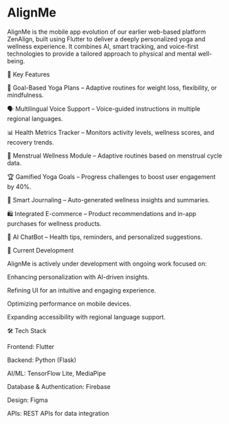 # AlignMe

AlignMe is the mobile app evolution of our earlier web-based platform ZenAlign, built using Flutter to deliver a deeply personalized yoga and wellness experience. It combines AI, smart tracking, and voice-first technologies to provide a tailored approach to physical and mental well-being.

🌟 Key Features

🎯 Goal-Based Yoga Plans – Adaptive routines for weight loss, flexibility, or mindfulness.

🗣 Multilingual Voice Support – Voice-guided instructions in multiple regional languages.

📊 Health Metrics Tracker – Monitors activity levels, wellness scores, and recovery trends.

🌸 Menstrual Wellness Module – Adaptive routines based on menstrual cycle data.

🏆 Gamified Yoga Goals – Progress challenges to boost user engagement by 40%.

📝 Smart Journaling – Auto-generated wellness insights and summaries.

🛍 Integrated E-commerce – Product recommendations and in-app purchases for wellness products.

🤖 AI ChatBot – Health tips, reminders, and personalized suggestions.

🚀 Current Development

AlignMe is actively under development with ongoing work focused on:

Enhancing personalization with AI-driven insights.

Refining UI for an intuitive and engaging experience.

Optimizing performance on mobile devices.

Expanding accessibility with regional language support.

🛠️ Tech Stack

Frontend: Flutter

Backend: Python (Flask)

AI/ML: TensorFlow Lite, MediaPipe

Database & Authentication: Firebase

Design: Figma

APIs: REST APIs for data integration
